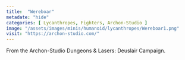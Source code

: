 ```yaml
---
title:  "Wereboar"
metadate: "hide"
categories: [ Lycanthropes, Fighters, Archon-Studio ]
image: "/assets/images/minis/humanoid/lycanthropes/Wereboar1.png"
visit: "https://archon-studio.com/"
---
```

From the Archon-Studio Dungeons & Lasers: Deuslair Campaign.